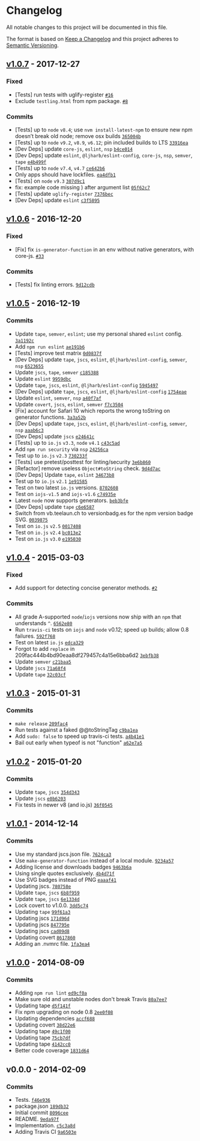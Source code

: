 # Changelog

All notable changes to this project will be documented in this file.

The format is based on [Keep a Changelog](https://keepachangelog.com/en/1.0.0/)
and this project adheres to [Semantic Versioning](https://semver.org/spec/v2.0.0.html).

## [v1.0.7](https://github.com/inspect-js/is-generator-function/compare/v1.0.6...v1.0.7) - 2017-12-27

### Fixed

- [Tests] run tests with uglify-register [`#16`](https://github.com/inspect-js/is-generator-function/issues/16)
- Exclude `testling.html` from npm package. [`#8`](https://github.com/inspect-js/is-generator-function/issues/8)

### Commits

- [Tests] up to `node` `v8.4`; use `nvm install-latest-npm` to ensure new npm doesn’t break old node; remove osx builds [`365004b`](https://github.com/inspect-js/is-generator-function/commit/365004b20b302dceb7bd2cee91814f0a55ae3253)
- [Tests] up to `node` `v9.2`, `v8.9`, `v6.12`; pin included builds to LTS [`33916ea`](https://github.com/inspect-js/is-generator-function/commit/33916eadddccf2a39c8cf0160f82c9a5d4a20ecb)
- [Dev Deps] update `core-js`, `eslint`, `nsp` [`b4ce014`](https://github.com/inspect-js/is-generator-function/commit/b4ce0144a8b56fc3089b96f1b8818c6e793e552f)
- [Dev Deps] update `eslint`, `@ljharb/eslint-config`, `core-js`, `nsp`, `semver`, `tape` [`e4b499f`](https://github.com/inspect-js/is-generator-function/commit/e4b499fbe2e5e24593eb25bd63dfc2a1520aaa04)
- [Tests] up to `node` `v7.4`, `v4.7` [`ce642b6`](https://github.com/inspect-js/is-generator-function/commit/ce642b63f0f9c4f56ca3daefbf8b0d4cbda8c0a4)
- Only apps should have lockfiles. [`ea4dfb1`](https://github.com/inspect-js/is-generator-function/commit/ea4dfb15554de3a22656415cda985ceaf449be00)
- [Tests] on `node` `v9.3` [`307d9c1`](https://github.com/inspect-js/is-generator-function/commit/307d9c144fed8a4aec412d3e9ccc117d1c08e167)
- fix: example code missing ) after argument list [`05f62c7`](https://github.com/inspect-js/is-generator-function/commit/05f62c712a9ca08b0efcabe883affd7c0734f51c)
- [Tests] update `uglify-register` [`7376bec`](https://github.com/inspect-js/is-generator-function/commit/7376bec6c3c8ee16cf16feb285798be23e6c2c89)
- [Dev Deps] update `eslint` [`c3f5895`](https://github.com/inspect-js/is-generator-function/commit/c3f58952033c93918aa5b5ac527520b26c2460f8)

## [v1.0.6](https://github.com/inspect-js/is-generator-function/compare/v1.0.5...v1.0.6) - 2016-12-20

### Fixed

- [Fix] fix `is-generator-function` in an env without native generators, with core-js. [`#33`](https://github.com/ljharb/is-equal/issues/33)

### Commits

- [Tests] fix linting errors. [`9d12cdb`](https://github.com/inspect-js/is-generator-function/commit/9d12cdb4bb43c63801173635a7db92ced8f720d8)

## [v1.0.5](https://github.com/inspect-js/is-generator-function/compare/v1.0.4...v1.0.5) - 2016-12-19

### Commits

- Update `tape`, `semver`, `eslint`; use my personal shared `eslint` config. [`3a1192c`](https://github.com/inspect-js/is-generator-function/commit/3a1192cbf25ee5a1ca64e64c20d169c643ceb860)
- Add `npm run eslint` [`ae191b6`](https://github.com/inspect-js/is-generator-function/commit/ae191b61d3ec65de63bcd7b2c1ab08f2f9a94ead)
- [Tests] improve test matrix [`0d0837f`](https://github.com/inspect-js/is-generator-function/commit/0d0837fe00bed00ced94ef5a7bfdbd7e8e295656)
- [Dev Deps] update `tape`, `jscs`, `eslint`, `@ljharb/eslint-config`, `semver`, `nsp` [`6523655`](https://github.com/inspect-js/is-generator-function/commit/652365556b5f8eea69b4612a183b5026c952e776)
- Update `jscs`, `tape`, `semver` [`c185388`](https://github.com/inspect-js/is-generator-function/commit/c185388111ee6c0df1498a76d9c565167b5d20cd)
- Update `eslint` [`9959dbc`](https://github.com/inspect-js/is-generator-function/commit/9959dbc1450214658dc4789574b68de826ec33a7)
- Update `tape`, `jscs`, `eslint`, `@ljharb/eslint-config` [`5945497`](https://github.com/inspect-js/is-generator-function/commit/5945497bc564655ed5ea1bb6f12610a9afc33a33)
- [Dev Deps] update `tape`, `jscs`, `eslint`, `@ljharb/eslint-config` [`1754eae`](https://github.com/inspect-js/is-generator-function/commit/1754eaec79e43835bd154c81fba064b558f7ad1b)
- Update `eslint`, `semver`, `nsp` [`a40f7af`](https://github.com/inspect-js/is-generator-function/commit/a40f7afab3f6ba43193e5464faf51692f6f2199d)
- Update `covert`, `jscs`, `eslint`, `semver` [`f7c3504`](https://github.com/inspect-js/is-generator-function/commit/f7c35049406adc784b23b6b0fbfdd34b4ca8c183)
- [Fix] account for Safari 10 which reports the wrong toString on generator functions. [`3a3a52b`](https://github.com/inspect-js/is-generator-function/commit/3a3a52bdba46e03ae333af9519bf471207bf6cec)
- [Dev Deps] update `tape`, `jscs`, `eslint`, `@ljharb/eslint-config`, `semver`, `nsp` [`aaab6c3`](https://github.com/inspect-js/is-generator-function/commit/aaab6c3a331c8c8793f8f43aa1d452cc12b92c0d)
- [Dev Deps] update `jscs` [`e24641c`](https://github.com/inspect-js/is-generator-function/commit/e24641ca69ae3ee232837e9153c8b43b046cfe69)
- [Tests] up to `io.js` `v3.3`, `node` `v4.1` [`c43c5ad`](https://github.com/inspect-js/is-generator-function/commit/c43c5ade8b3b62fa27fac3e5104ab3df93278878)
- Add `npm run security` via `nsp` [`24256ca`](https://github.com/inspect-js/is-generator-function/commit/24256ca5f5308930e86c3dc75b70bbfe1033e9b6)
- Test up to `io.js` `v2.3` [`730233f`](https://github.com/inspect-js/is-generator-function/commit/730233f0ca376887c698c01799b60ee54424bf9f)
- [Tests] use pretest/posttest for linting/security [`3e6b860`](https://github.com/inspect-js/is-generator-function/commit/3e6b8603453e4d127cd1acef720f1ce214d8f69a)
- [Refactor] remove useless `Object#toString` check. [`9d4d7ac`](https://github.com/inspect-js/is-generator-function/commit/9d4d7ac23f6f2f75098903b4fe4f74e1d39a2226)
- [Dev Deps] Update `tape`, `eslint` [`34673b8`](https://github.com/inspect-js/is-generator-function/commit/34673b86aecddf149284bd8bbca5ab54e6e59694)
- Test up to `io.js` `v2.1` [`1e91585`](https://github.com/inspect-js/is-generator-function/commit/1e915850246cbd691606567850f35665a650e490)
- Test on two latest `io.js` versions. [`8702608`](https://github.com/inspect-js/is-generator-function/commit/87026087a1e3b43ba9f8dc7a5b6c2b58d572ff25)
- Test on `iojs-v1.5` and `iojs-v1.6` [`c74935e`](https://github.com/inspect-js/is-generator-function/commit/c74935ec9c187e9640f862607873aa096ddcf9fc)
- Latest `node` now supports generators. [`beb3bfe`](https://github.com/inspect-js/is-generator-function/commit/beb3bfe3d425cc0ece9a02e286727e36d53f5050)
- [Dev Deps] update `tape` [`c6e6587`](https://github.com/inspect-js/is-generator-function/commit/c6e658765c94b9edc282848f13e7bce882711c8c)
- Switch from vb.teelaun.ch to versionbadg.es for the npm version badge SVG. [`0039875`](https://github.com/inspect-js/is-generator-function/commit/0039875e6c587255470088c7867cfa314713626b)
- Test on `io.js` `v2.5` [`0017408`](https://github.com/inspect-js/is-generator-function/commit/001740801d2a29f9a25a8824b064286910601e8c)
- Test on `io.js` `v2.4` [`bc013e2`](https://github.com/inspect-js/is-generator-function/commit/bc013e20b99a89b3f592038196d69f871b39caf0)
- Test on `io.js` `v3.0` [`e195030`](https://github.com/inspect-js/is-generator-function/commit/e1950306f4e0a107101e9aeae89cfac2c18e33de)

## [v1.0.4](https://github.com/inspect-js/is-generator-function/compare/v1.0.3...v1.0.4) - 2015-03-03

### Fixed

- Add support for detecting concise generator methods. [`#2`](https://github.com/inspect-js/is-generator-function/issues/2)

### Commits

- All grade A-supported `node`/`iojs` versions now ship with an `npm` that understands `^`. [`6562e80`](https://github.com/inspect-js/is-generator-function/commit/6562e8015cf318056522a39d7a8e6ad121f9cf4c)
- Run `travis-ci` tests on `iojs` and `node` v0.12; speed up builds; allow 0.8 failures. [`592f768`](https://github.com/inspect-js/is-generator-function/commit/592f76853bcc5b46351d8842df7fd1483214d870)
- Test on latest `io.js` [`edca329`](https://github.com/inspect-js/is-generator-function/commit/edca329a4b3ddc19b5ac9491f7678240a73f4e0b)
- Forgot to add `replace` in 209fac444b4bd90eaa8df279457c4a15e6bba6d2 [`3ebfb38`](https://github.com/inspect-js/is-generator-function/commit/3ebfb380c73e29447689f0924248a5c801260371)
- Update `semver` [`c21baa5`](https://github.com/inspect-js/is-generator-function/commit/c21baa5acfe51e6bbe324c13ce5d4b6770ecfb27)
- Update `jscs` [`71a68f4`](https://github.com/inspect-js/is-generator-function/commit/71a68f47044af23ed2cd819d122202a59c2e6967)
- Update `tape` [`32c03cf`](https://github.com/inspect-js/is-generator-function/commit/32c03cf5701634f47c8d47fc383c97365adb3bb3)

## [v1.0.3](https://github.com/inspect-js/is-generator-function/compare/v1.0.2...v1.0.3) - 2015-01-31

### Commits

- `make release` [`209fac4`](https://github.com/inspect-js/is-generator-function/commit/209fac444b4bd90eaa8df279457c4a15e6bba6d2)
- Run tests against a faked @@toStringTag [`c9ba1ea`](https://github.com/inspect-js/is-generator-function/commit/c9ba1ea8163bd2e7a0f537da8fbaead0efa96a24)
- Add `sudo: false` to speed up travis-ci tests. [`a4b41e1`](https://github.com/inspect-js/is-generator-function/commit/a4b41e1b9c3856c671922f64bf5b7b41eb9ec0d6)
- Bail out early when typeof is not "function" [`a62e7a5`](https://github.com/inspect-js/is-generator-function/commit/a62e7a547307f5ba62a39e374f2cc2f46705eabc)

## [v1.0.2](https://github.com/inspect-js/is-generator-function/compare/v1.0.1...v1.0.2) - 2015-01-20

### Commits

- Update `tape`, `jscs` [`354d343`](https://github.com/inspect-js/is-generator-function/commit/354d3437426c274221ad21a2a580e9f31bfb07e3)
- Update `jscs` [`e0b6203`](https://github.com/inspect-js/is-generator-function/commit/e0b620323be47b3925fe3cd660c063a06cfde4aa)
- Fix tests in newer v8 (and io.js) [`36f0545`](https://github.com/inspect-js/is-generator-function/commit/36f054590d4f5fa994af5f2e7d592840bf9f9d27)

## [v1.0.1](https://github.com/inspect-js/is-generator-function/compare/v1.0.0...v1.0.1) - 2014-12-14

### Commits

- Use my standard jscs.json file. [`7624ca3`](https://github.com/inspect-js/is-generator-function/commit/7624ca3053cacec69d9a58e40c54e6635d8f980b)
- Use `make-generator-function` instead of a local module. [`9234a57`](https://github.com/inspect-js/is-generator-function/commit/9234a5771a3237baf3fe609540e74ce982fe6932)
- Adding license and downloads badges [`9463b6a`](https://github.com/inspect-js/is-generator-function/commit/9463b6a0c6bf254e213a2f5306f37e9849c8bb1a)
- Using single quotes exclusively. [`4b4d71f`](https://github.com/inspect-js/is-generator-function/commit/4b4d71f9e0d3753b6f2bd764ae910601352ff19e)
- Use SVG badges instead of PNG [`eaaaf41`](https://github.com/inspect-js/is-generator-function/commit/eaaaf41900c2e69c801062e8c7bb247bd3d2e402)
- Updating jscs. [`780758e`](https://github.com/inspect-js/is-generator-function/commit/780758ef1ae5e6a7a422fc8e3ac1265f53e33135)
- Update `tape`, `jscs` [`6b8f959`](https://github.com/inspect-js/is-generator-function/commit/6b8f95928274d770e9b66359e38c982a2b161e74)
- Update `tape`, `jscs` [`6e1334d`](https://github.com/inspect-js/is-generator-function/commit/6e1334d12899bed116ab3c4e82994fdfc8f8c279)
- Lock covert to v1.0.0. [`3dd5c74`](https://github.com/inspect-js/is-generator-function/commit/3dd5c74921a59481d5a699444a879ef0f80ef7c5)
- Updating `tape` [`99f61a3`](https://github.com/inspect-js/is-generator-function/commit/99f61a30692b7c00d06a6d29ac3022b242d4f1d4)
- Updating jscs [`171d96d`](https://github.com/inspect-js/is-generator-function/commit/171d96deef2bff8a840b0ef9563ad9366c8fcd98)
- Updating jscs [`847795e`](https://github.com/inspect-js/is-generator-function/commit/847795e9f951f5d28195f0bdb85ec26b427d2d33)
- Updating jscs [`cad09d8`](https://github.com/inspect-js/is-generator-function/commit/cad09d88873f2595545977f0ce9ed8ccde78b625)
- Updating covert [`8617860`](https://github.com/inspect-js/is-generator-function/commit/86178604dccea5b73ad2b386b275657366735529)
- Adding an .nvmrc file. [`1fa3ea4`](https://github.com/inspect-js/is-generator-function/commit/1fa3ea4f04139fdc28e2c0e553efd917be1f5744)

## [v1.0.0](https://github.com/inspect-js/is-generator-function/compare/v0.0.0...v1.0.0) - 2014-08-09

### Commits

- Adding `npm run lint` [`ed9cf0a`](https://github.com/inspect-js/is-generator-function/commit/ed9cf0a240ae8b3c4bf682e5ff37757d9eb6cffc)
- Make sure old and unstable nodes don't break Travis [`80a7ee7`](https://github.com/inspect-js/is-generator-function/commit/80a7ee782dc832869bccf857213ef76685303738)
- Updating tape [`d5f141f`](https://github.com/inspect-js/is-generator-function/commit/d5f141f0017aefb003911a1eb9c9b615069f1cf0)
- Fix npm upgrading on node 0.8 [`2ee0f08`](https://github.com/inspect-js/is-generator-function/commit/2ee0f08a56f493fb5d4299c7bda9cd52c41a98a2)
- Updating dependencies [`accf688`](https://github.com/inspect-js/is-generator-function/commit/accf688e8c20f05d0f24c1ff8efdaa24def0882c)
- Updating covert [`38d22e6`](https://github.com/inspect-js/is-generator-function/commit/38d22e6cdc939bb3f2cbfc5fff41473a694d4fe5)
- Updating tape [`49c1f00`](https://github.com/inspect-js/is-generator-function/commit/49c1f00cf5c66c87a8678d9c78a6b411cf1af986)
- Updating tape [`75cb7df`](https://github.com/inspect-js/is-generator-function/commit/75cb7dfef5254f4a9941a3bd77471cb783bb6fbd)
- Updating tape [`4142cc0`](https://github.com/inspect-js/is-generator-function/commit/4142cc092e157b92a6107112b2c3f3dc9b154367)
- Better code coverage [`1831d64`](https://github.com/inspect-js/is-generator-function/commit/1831d64d859ae8d45cc9aea30248d8cabc3d1e1d)

## v0.0.0 - 2014-02-09

### Commits

- Tests. [`f46e936`](https://github.com/inspect-js/is-generator-function/commit/f46e9368db04e0725a56e2bd0a246ab52123ed35)
- package.json [`189db32`](https://github.com/inspect-js/is-generator-function/commit/189db324e627257de94b68d1e6005c21ba74ebad)
- Initial commit [`8096cee`](https://github.com/inspect-js/is-generator-function/commit/8096ceedf7c9caece9acfd0ff4a0bd6eafa5dfdf)
- README. [`9eda97f`](https://github.com/inspect-js/is-generator-function/commit/9eda97fbc33113a519121a6515e777985730f3f7)
- Implementation. [`c5c3a8d`](https://github.com/inspect-js/is-generator-function/commit/c5c3a8d5dccae465c69958fc38c4ceba8b1354cc)
- Adding Travis CI [`9a6503e`](https://github.com/inspect-js/is-generator-function/commit/9a6503ebce8c9521c82e8ed1ec1b79bc856d0c5c)
